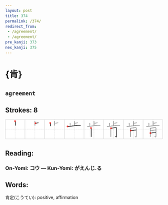 ```yaml
---
layout: post
title: 374
permalink: /374/
redirect_from:
 - /agreement/
 - /agreement/
pre_kanji: 373
nex_kanji: 375
---
```


# {肯}

## `agreement`

## Strokes: 8

<div class="stroke"><img src="../images/E882AF.png" /></div>

## Reading:

### On-Yomi: コウ &mdash; Kun-Yomi: がえんじ.る

## Words:

肯定(こうてい): positive, affirmation
